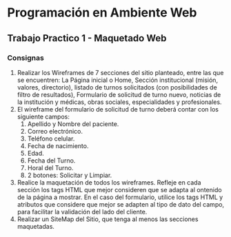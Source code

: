 # Programación en Ambiente Web

## Trabajo Practico 1 - Maquetado Web

### Consignas

1. Realizar los Wireframes de 7 secciones del sitio planteado, entre las que se encuentren: La Página inicial o Home, Sección institucional (misión, valores, directorio), listado de turnos solicitados (con posibilidades de filtro de resultados), Formulario de solicitud de turno nuevo, noticias de la institución y médicas, obras sociales, especialidades y profesionales.
2. El wireframe del formulario de solicitud de turno deberá contar con los siguiente
campos:
   1. Apellido y Nombre del paciente.
   2. Correo electrónico.
   3. Teléfono celular.
   4. Fecha de nacimiento.
   5. Edad.
   6. Fecha del Turno.
   7. Horal del Turno.
   8. 2 botones: Solicitar y Limpiar.
3. Realice la maquetación de todos los wireframes. Refleje en cada sección los tags HTML que mejor consideren que se adapta al  ontenido de la página a mostrar. En el caso del formulario, utilice los tags HTML y atributos que considere que mejor se adapten al tipo de dato del campo, para facilitar la validación del lado del cliente.
4. Realizar un SiteMap del Sitio, que tenga al menos las secciones maquetadas.








